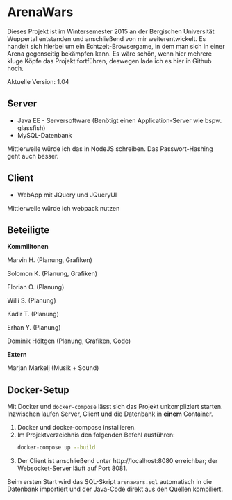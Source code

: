 # ArenaWars
Dieses Projekt ist im Wintersemester 2015 an der Bergischen Universität Wuppertal entstanden und anschließend von mir weiterentwickelt. Es handelt sich hierbei um ein Echtzeit-Browsergame, in dem man sich in einer Arena gegenseitig bekämpfen kann. Es wäre schön, wenn hier mehrere kluge Köpfe das Projekt fortführen, deswegen lade ich es hier in Github hoch.

Aktuelle Version: 1.04

## Server
* Java EE - Serversoftware (Benötigt einen Application-Server wie bspw. glassfish)
* MySQL-Datenbank

Mittlerweile würde ich das in NodeJS schreiben. Das Passwort-Hashing geht auch besser.

## Client

* WebApp mit JQuery und JQueryUI

Mittlerweile würde ich webpack nutzen



## Beteiligte

**Kommilitonen**

Marvin H. (Planung, Grafiken)

Solomon K. (Planung, Grafiken)

Florian O. (Planung)

Willi S. (Planung)

Kadir T. (Planung)

Erhan Y. (Planung)

Dominik Höltgen (Planung, Grafiken, Code)

**Extern**

Marjan Markelj (Musik + Sound)

## Docker-Setup

Mit Docker und `docker-compose` lässt sich das Projekt unkompliziert starten. Inzwischen laufen Server, Client und die Datenbank in **einem** Container.

1. Docker und docker-compose installieren.
2. Im Projektverzeichnis den folgenden Befehl ausführen:
   ```bash
   docker-compose up --build
   ```
3. Der Client ist anschließend unter http://localhost:8080 erreichbar; der Websocket-Server läuft auf Port 8081.

Beim ersten Start wird das SQL-Skript `arenawars.sql` automatisch in die Datenbank importiert und der Java-Code direkt aus den Quellen kompiliert.
